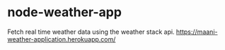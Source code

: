 # node-weather-app

Fetch real time weather data using the weather stack api.
https://maani-weather-application.herokuapp.com/
